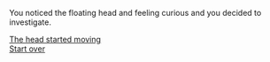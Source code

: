 You noticed the floating head and feeling curious and you decided to investigate. 

[The head started moving](run.md)  
[Start over](../README.md)